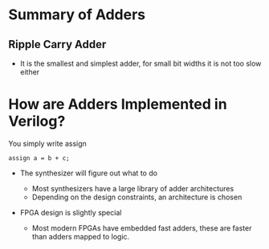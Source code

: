 # Summary of Adders

## Ripple Carry Adder
- It is the smallest and simplest adder, for small bit widths it is not too slow either

# How are Adders Implemented in Verilog?

 You simply write assign  
 
 ```
 assign a = b + c;
 ``` 
 
 * The synthesizer will figure out what to do 
    - Most synthesizers have a large library of adder architectures
    - Depending on the design constraints, an architecture is chosen 
 
* FPGA design is slightly special 
    - Most modern FPGAs have embedded fast adders, these are faster than adders mapped to logic. 